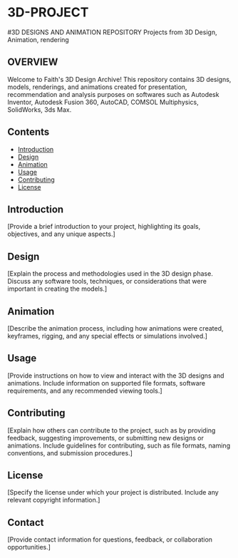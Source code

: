 # 3D-PROJECT
#3D DESIGNS AND ANIMATION REPOSITORY
Projects from 3D Design, Animation, rendering

## OVERVIEW
Welcome to Faith's 3D Design Archive! This repository contains 3D designs, models, renderings, and animations created for presentation, recommendation and analysis purposes on softwares such as Autodesk Inventor, Autodesk Fusion 360, AutoCAD, COMSOL Multiphysics, SolidWorks, 3ds Max.

## Contents
- [Introduction](#introduction)
- [Design](#design)
- [Animation](#animation)
- [Usage](#usage)
- [Contributing](#contributing)
- [License](#license)

## Introduction
[Provide a brief introduction to your project, highlighting its goals, objectives, and any unique aspects.]

## Design
[Explain the process and methodologies used in the 3D design phase. Discuss any software tools, techniques, or considerations that were important in creating the models.]

## Animation
[Describe the animation process, including how animations were created, keyframes, rigging, and any special effects or simulations involved.]

## Usage
[Provide instructions on how to view and interact with the 3D designs and animations. Include information on supported file formats, software requirements, and any recommended viewing tools.]

## Contributing
[Explain how others can contribute to the project, such as by providing feedback, suggesting improvements, or submitting new designs or animations. Include guidelines for contributing, such as file formats, naming conventions, and submission procedures.]

## License
[Specify the license under which your project is distributed. Include any relevant copyright information.]

## Contact
[Provide contact information for questions, feedback, or collaboration opportunities.]

